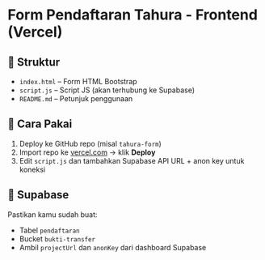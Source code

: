 # Form Pendaftaran Tahura - Frontend (Vercel)

## 📄 Struktur
- `index.html` – Form HTML Bootstrap
- `script.js` – Script JS (akan terhubung ke Supabase)
- `README.md` – Petunjuk penggunaan

## 🚀 Cara Pakai
1. Deploy ke GitHub repo (misal `tahura-form`)
2. Import repo ke [vercel.com](https://vercel.com/) → klik **Deploy**
3. Edit `script.js` dan tambahkan Supabase API URL + anon key untuk koneksi

## 🔗 Supabase
Pastikan kamu sudah buat:
- Tabel `pendaftaran`
- Bucket `bukti-transfer`
- Ambil `projectUrl` dan `anonKey` dari dashboard Supabase
